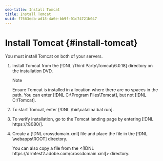 ```yaml
---
seo-title: Install Tomcat
title: Install Tomcat
uuid: f7663eda-ad18-4a6e-bb9f-01c74721b047
---
```


# Install Tomcat {#install-tomcat}

 You must install Tomcat on both of your servers. 
1. Install Tomcat from the [!DNL \Third Party\Tomcat\6.0.18\] directory on the installation DVD.

   >[!NOTE]
   >
   >Ensure Tomcat is installed in a location where there are no spaces in the path. You can enter [!DNL C:\Program Files\Tomcat], but not [!DNL C:\Tomcat\].

1. To start Tomcat, enter [!DNL <TomcatInstallDir>\bin\catalina.bat run].
1. To verify installation, go to the Tomcat landing page by entering [!DNL https://<Hostname>:8080/].
1. Create a [!DNL crossdomain.xml] file and place the file in the [!DNL <TomcatInstallDir>\webapps\ROOT\] directory.

   You can also copy a file from the <[!DNL ht<span></span>tps://drmtest2.adobe.com/crossdomain.xml]> directory.
